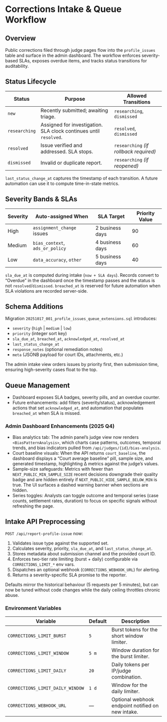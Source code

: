 # Corrections Intake & Queue Workflow

## Overview

Public corrections filed through judge pages flow into the `profile_issues` table and surface in the admin dashboard. The workflow enforces severity-based SLAs, exposes overdue items, and tracks status transitions for auditability.

## Status Lifecycle

| Status | Purpose | Allowed Transitions |
| --- | --- | --- |
| `new` | Recently submitted; awaiting triage. | `researching`, `dismissed` |
| `researching` | Assigned for investigation. SLA clock continues until `resolved`. | `resolved`, `dismissed` |
| `resolved` | Issue verified and addressed. SLA stops. | `researching` *(if rollback required)* |
| `dismissed` | Invalid or duplicate report. | `researching` *(if reopened)* |

`last_status_change_at` captures the timestamp of each transition. A future automation can use it to compute time-in-state metrics.

## Severity Bands & SLAs

| Severity | Auto-assigned When | SLA Target | Priority Value |
| --- | --- | --- | --- |
| High | `assignment_change` issues | 2 business days | 90 |
| Medium | `bias_context`, `ads_or_policy` | 4 business days | 60 |
| Low | `data_accuracy`, `other` | 5 business days | 40 |

`sla_due_at` is computed during intake (`now + SLA days`). Records convert to “Overdue” in the dashboard once the timestamp passes and the status is not `resolved`/`dismissed`. `breached_at` is reserved for future automation when SLA violations are recorded server-side.

## Schema Additions

Migration `20251017_001_profile_issues_queue_extensions.sql` introduces:

- `severity` (`high` | `medium` | `low`)
- `priority` (integer sort key)
- `sla_due_at`, `breached_at`, `acknowledged_at`, `resolved_at`
- `last_status_change_at`
- `response_notes` (optional remediation notes)
- `meta` (JSONB payload for court IDs, attachments, etc.)

The admin intake view orders issues by priority first, then submission time, ensuring high-severity cases float to the top.

## Queue Management

- Dashboard exposes SLA badges, severity pills, and an overdue counter.
- Future enhancements: add filters (severity/status), acknowledgement actions that set `acknowledged_at`, and automation that populates `breached_at` when SLA is missed.

### Admin Dashboard Enhancements (2025 Q4)

- Bias analytics tab: The admin panel’s judge view now renders `<BiasPatternAnalysis>`, which charts case patterns, outcomes, temporal trends, and bias indicators pulled from `/api/judges/{id}/bias-analysis`.
- Court baseline visuals: When the API returns `court_baseline`, the dashboard displays a “Court average baseline” pill, sample size, and generated timestamp, highlighting Δ metrics against the judge’s values.
- Sample-size safeguards: Metrics with fewer than `NEXT_PUBLIC_MIN_SAMPLE_SIZE` recent decisions downgrade their quality badge and are hidden entirely if `NEXT_PUBLIC_HIDE_SAMPLE_BELOW_MIN` is true. The UI surfaces a dashed warning banner when sections are hidden.
- Series toggles: Analysts can toggle outcome and temporal series (case counts, settlement rates, duration) to focus on specific signals without refreshing the page.

## Intake API Preprocessing

`POST /api/report-profile-issue` now:

1. Validates issue type against the supported set.
2. Calculates severity, priority, `sla_due_at`, and `last_status_change_at`.
3. Stores metadata about submission channel and the provided court ID.
4. Enforces two-tier rate limiting (burst + daily) configurable via `CORRECTIONS_LIMIT_*` env vars.
5. Dispatches an optional webhook (`CORRECTIONS_WEBHOOK_URL`) for alerting.
6. Returns a severity-specific SLA promise to the reporter.

Defaults mirror the historical behaviour (5 requests per 5 minutes), but can now be tuned without code changes while the daily ceiling throttles chronic abuse.

### Environment Variables

| Variable | Default | Description |
| --- | --- | --- |
| `CORRECTIONS_LIMIT_BURST` | `5` | Burst tokens for the short window limiter. |
| `CORRECTIONS_LIMIT_WINDOW` | `5 m` | Window duration for the burst limiter. |
| `CORRECTIONS_LIMIT_DAILY` | `20` | Daily tokens per IP/judge combination. |
| `CORRECTIONS_LIMIT_DAILY_WINDOW` | `1 d` | Window for the daily limiter. |
| `CORRECTIONS_WEBHOOK_URL` | — | Optional webhook endpoint notified on new intake. |
